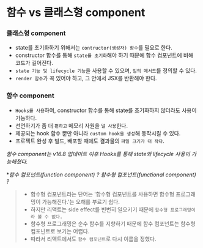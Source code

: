 # 함수 vs 클래스형 component

### 클래스형 component
- state를 초기화하기 위해서는 ```contructor(생성자) 함수```를 필요로 한다.
- constructor 함수를 통해 ```state를 초기화```해야 하기 때문에 함수 컴포넌트에 비해 코드가 길어진다.
- ```state 기능 및 lifecycle 기능```을 사용할 수 있으며, ```임의 메서드```를 정의할 수 있다.
- ```render 함수```가 꼭 있어야 하고, 그 안에서 JSX를 반환해야 한다.

### 함수 component
- ```Hooks를 사용```하여, constructor 함수를 통해 state를 초기화하지 않더라도 사용이 가능하다.
- 선언하기가 좀 더 ```편하고``` 메모리 자원을 ```덜 사용```한다.
- 제공되는 hook 함수 뿐만 아니라 ```custom hook을 생성```해 동작시킬 수 있다.
- 프로젝트 완성 후 빌드, 배포할 때에도 결과물의 ```파일 크기가 더 작다```.

*함수 component는 v16.8 업데이트 이후 Hooks를 통해 state와 lifecycle 사용이 가능해졌다.*

**함수 컴포넌트(function component) ? 함수형 컴포넌트(functional component) ?*
> - 함수형 컴포넌트라는 단어는 '함수형 컴포넌트를 사용하면 함수형 프로그래밍이 가능해진다.'는 오해를 부르기 쉽다.
> - 하지만 리액트는 side effect를 빈번히 일으키기 때문에 ```함수형 프로그래밍이라 볼 수 없다.```
> - 함수형 프로그래밍은 순수 함수를 지향하기 때문에 함수 컴포넌트는 함수형 컴포넌트로 보기는 어렵다.
> - 따라서 리액트에서도 ```함수 컴포넌트```로 다시 이름을 정했다.
